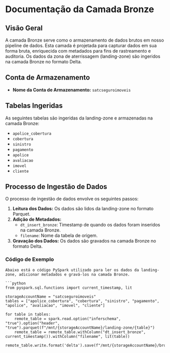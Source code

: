 # Documentação da Camada Bronze

## Visão Geral
A camada Bronze serve como o armazenamento de dados brutos em nosso pipeline de dados. Esta camada é projetada para capturar dados em sua forma bruta, enriquecida com metadados para fins de rastreamento e auditoria. Os dados da zona de aterrissagem (landing-zone) são ingeridos na camada Bronze no formato Delta.

## Conta de Armazenamento
- **Nome da Conta de Armazenamento:** `satcseguroimoveis`

## Tabelas Ingeridas
As seguintes tabelas são ingeridas da landing-zone e armazenadas na camada Bronze:
- `apolice_cobertura`
- `cobertura`
- `sinistro`
- `pagamento`
- `apolice`
- `avaliacao`
- `imovel`
- `cliente`

## Processo de Ingestão de Dados
O processo de ingestão de dados envolve os seguintes passos:

1. **Leitura dos Dados:** Os dados são lidos da landing-zone no formato Parquet.
2. **Adição de Metadados:**
   - `dt_insert_bronze`: Timestamp de quando os dados foram inseridos na camada Bronze.
   - `filename`: Nome da tabela de origem.
3. **Gravação dos Dados:** Os dados são gravados na camada Bronze no formato Delta.

### Código de Exemplo
    Abaixo está o código PySpark utilizado para ler os dados da landing-zone, adicionar metadados e gravá-los na camada Bronze.

    ```python
    from pyspark.sql.functions import current_timestamp, lit

    storageAccountName = "satcseguroimoveis"
    tables = ["apolice_cobertura", "cobertura", "sinistro", "pagamento", "apolice", "avaliacao", "imovel", "cliente"]

    for table in tables:
        remote_table = spark.read.option("inferschema", "true").option("header", "true").parquet(f"/mnt/{storageAccountName}/landing-zone/{table}")
        remote_table = remote_table.withColumn("dt_insert_bronze", current_timestamp()).withColumn("filename", lit(table))
        remote_table.write.format('delta').save(f"/mnt/{storageAccountName}/bronze/{table}")
        

